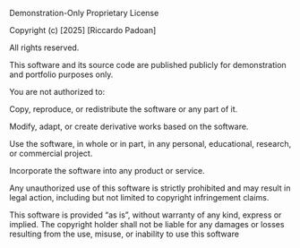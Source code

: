 Demonstration-Only Proprietary License

Copyright (c) [2025] [Riccardo Padoan]

All rights reserved.

This software and its source code are published publicly for demonstration and portfolio purposes only.

You are not authorized to:

Copy, reproduce, or redistribute the software or any part of it.

Modify, adapt, or create derivative works based on the software.

Use the software, in whole or in part, in any personal, educational, research, or commercial project.

Incorporate the software into any product or service.

Any unauthorized use of this software is strictly prohibited and may result in legal action, including but not limited to copyright infringement claims.

This software is provided “as is”, without warranty of any kind, express or implied. The copyright holder shall not be liable for any damages or losses resulting from the use, misuse, or inability to use this software